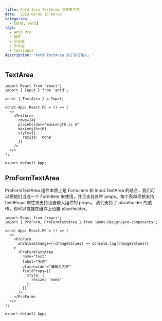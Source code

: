 ```yaml
---
title: Antd form TextArea 隐藏右下角
date:  2023-08-05 15:00:00
categories:
  - [前端, antd]
tags:
  - Antd Pro
  - 组件
  - 企业级
  - 中后台
  - textinput
description: 'Antd TextArea 用于多行输入。'
---
```


## TextArea

```tsx
import React from 'react';
import { Input } from 'antd';

const { TextArea } = Input;

const App: React.FC = () => (
  <>
    <TextArea
      rows={4} 
      placeholder="maxLength is 6"
      maxLength={6}
      style={{
        resize: 'none'
      }}
    />
  </>
);

export default App;
```

## ProFormTextArea

ProFormTextArea 组件本质上是 Form.Item 和 Input.TextArea 的结合，我们可以把他们当成一个 FormItem 来使用，并且支持各种 props。每个表单项都支持 fieldProps 属性来支持设置输入组件的 props。 我们支持了 placeholder 的透传，你可以直接在组件上设置 placeholder。

```tsx
import React from 'react';
import { ProForm, ProFormTextArea } from '@ant-design/pro-components';

const App: React.FC = () => (
  <>
    <ProForm
      onValuesChange={(changeValues) => console.log(changeValues)}
    >
      <ProFormTextArea
        name="text"
        label="名称"
        placeholder="请输入名称"
        fieldProps={{
          style: {
            resize: 'none'
          }
        }}
      />
    </ProForm>
  </>
);

export default App;
```